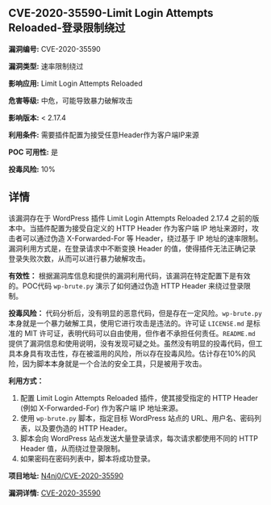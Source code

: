 ## CVE-2020-35590-Limit Login Attempts Reloaded-登录限制绕过

**漏洞编号:** CVE-2020-35590

**漏洞类型:** 速率限制绕过

**影响应用:** Limit Login Attempts Reloaded

**危害等级:** 中危，可能导致暴力破解攻击

**影响版本:** < 2.17.4

**利用条件:** 需要插件配置为接受任意Header作为客户端IP来源

**POC 可用性:** 是

**投毒风险:** 10%

## 详情

该漏洞存在于 WordPress 插件 Limit Login Attempts Reloaded 2.17.4 之前的版本中。当插件配置为接受自定义的 HTTP Header 作为客户端 IP 地址来源时，攻击者可以通过伪造 X-Forwarded-For 等 Header，绕过基于 IP 地址的速率限制。漏洞利用方式是，在登录请求中不断变换 Header 的值，使得插件无法正确记录登录失败次数，从而可以进行暴力破解攻击。

**有效性：**
根据漏洞库信息和提供的漏洞利用代码，该漏洞在特定配置下是有效的。POC代码 `wp-brute.py` 演示了如何通过伪造 HTTP Header 来绕过登录限制。

**投毒风险：**
代码分析后，没有明显的恶意代码，但是存在一定风险。`wp-brute.py` 本身就是一个暴力破解工具，使用它进行攻击是违法的。许可证 `LICENSE.md` 是标准的 MIT 许可证，表明代码可以自由使用，但作者不承担任何责任。`README.md` 提供了漏洞信息和使用说明，没有发现可疑之处。虽然没有明显的投毒代码，但工具本身具有攻击性，存在被滥用的风险，所以存在投毒风险。估计存在10%的风险，因为脚本本身就是一个合法的安全工具，只是被用于攻击。

**利用方式：**
1.  配置 Limit Login Attempts Reloaded 插件，使其接受指定的 HTTP Header (例如 X-Forwarded-For) 作为客户端 IP 地址来源。
2.  使用 `wp-brute.py` 脚本，指定目标 WordPress 站点的 URL、用户名、密码列表，以及要伪造的 HTTP Header。
3.  脚本会向 WordPress 站点发送大量登录请求，每次请求都使用不同的 HTTP Header 值，从而绕过登录限制。
4.  如果密码在密码列表中，脚本将成功登录。

**项目地址:** [N4nj0/CVE-2020-35590](https://github.com/N4nj0/CVE-2020-35590)

**漏洞详情:** [CVE-2020-35590](https://nvd.nist.gov/vuln/detail/CVE-2020-35590)